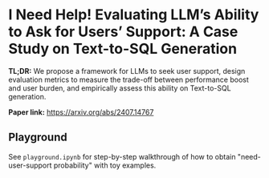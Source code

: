 # I Need Help! Evaluating LLM’s Ability to Ask for Users’ Support: A Case Study on Text-to-SQL Generation
**TL;DR:** We propose a framework for LLMs to seek user support, design evaluation metrics to measure the trade-off between performance boost and user burden, and empirically assess this ability on Text-to-SQL generation.

**Paper link:** https://arxiv.org/abs/2407.14767

## Playground
See `playground.ipynb` for step-by-step walkthrough of how to obtain "need-user-support probability" with toy examples.
